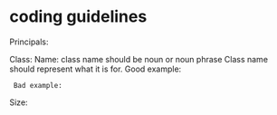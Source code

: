 # coding guidelines

Principals:


Class:
   Name: class name should be noun or noun phrase
   Class name should represent what it is for.
     Good example: 
   
     Bad example:
   
   Size: 
   
   
